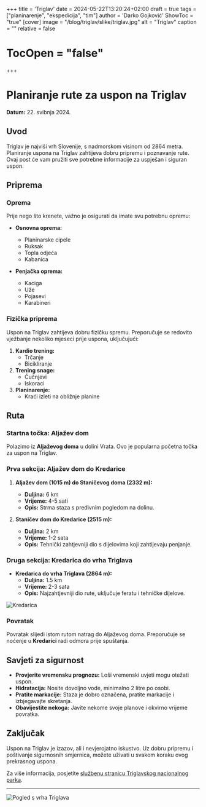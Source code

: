 +++
title = 'Triglav'
date = 2024-05-22T13:20:24+02:00
draft = true
tags = ["planinarenje", "ekspedicija", "tim"] 
author = 'Darko Gojković'
ShowToc = "true"
[cover]
image = "/blog/triglav/slike/triglav.jpg"
alt = "Triglav"
caption = ""
relative = false

# TocOpen = "false"
+++

# Planiranje rute za uspon na Triglav

**Datum:** 22. svibnja 2024.

## Uvod

Triglav je najviši vrh Slovenije, s nadmorskom visinom od 2864 metra. Planiranje uspona na Triglav zahtijeva dobru pripremu i poznavanje rute. Ovaj post će vam pružiti sve potrebne informacije za uspješan i siguran uspon.

## Priprema

### Oprema

Prije nego što krenete, važno je osigurati da imate svu potrebnu opremu:

- **Osnovna oprema:**
  - Planinarske cipele
  - Ruksak
  - Topla odjeća
  - Kabanica

- **Penjačka oprema:**
  - Kaciga
  - Uže
  - Pojasevi
  - Karabineri

### Fizička priprema

Uspon na Triglav zahtijeva dobru fizičku spremu. Preporučuje se redovito vježbanje nekoliko mjeseci prije uspona, uključujući:

1. **Kardio trening:**
   - Trčanje
   - Bicikliranje
2. **Trening snage:**
   - Čučnjevi
   - Iskoraci
3. **Planinarenje:**
   - Kraći izleti na obližnje planine

## Ruta

### Startna točka: Aljažev dom

Polazimo iz **Aljaževog doma** u dolini Vrata. Ovo je popularna početna točka za uspon na Triglav.

### Prva sekcija: Aljažev dom do Kredarice

1. **Aljažev dom (1015 m) do Staničevog doma (2332 m):**
   - **Duljina:** 6 km
   - **Vrijeme:** 4-5 sati
   - **Opis:** Strma staza s predivnim pogledom na dolinu.

2. **Staničev dom do Kredarice (2515 m):**
   - **Duljina:** 2 km
   - **Vrijeme:** 1-2 sata
   - **Opis:** Tehnički zahtjevniji dio s dijelovima koji zahtijevaju penjanje.

### Druga sekcija: Kredarica do vrha Triglava

- **Kredarica do vrha Triglava (2864 m):**
  - **Duljina:** 1.5 km
  - **Vrijeme:** 2-3 sata
  - **Opis:** Najzahtjevniji dio rute, uključuje feratu i tehničke dijelove.

![Kredarica](/blog/triglav/slike/kredarica.jpg)

### Povratak

Povratak slijedi istom rutom natrag do Aljaževog doma. Preporučuje se noćenje u **Kredarici** radi odmora prije spuštanja.

## Savjeti za sigurnost

- **Provjerite vremensku prognozu:** Loši vremenski uvjeti mogu otežati uspon.
- **Hidratacija:** Nosite dovoljno vode, minimalno 2 litre po osobi.
- **Pratite markacije:** Staza je dobro označena, pratite markacije i izbjegavajte skretanja.
- **Obavijestite nekoga:** Javite nekome svoje planove i okvirno vrijeme povratka.

## Zaključak

Uspon na Triglav je izazov, ali i nevjerojatno iskustvo. Uz dobru pripremu i poštivanje sigurnosnih smjernica, možete uživati u svakom koraku ovog prekrasnog uspona.

Za više informacija, posjetite [službenu stranicu Triglavskog nacionalnog parka](https://www.tnp.si).

---

![Pogled s vrha Triglava](/blog/triglav/slike/pogled-triglav.jpg)


